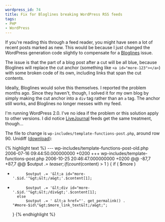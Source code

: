 ```yaml
--- 
wordpress_id: 74
title: Fix for Bloglines breaking WordPress RSS feeds
tags: 
- PHP
- WordPress
---
```

If you're reading this through a feed reader, you might have seen a lot of recent posts marked as new. This would be because I just changed the WordPress generation code slightly to compensate for a <a href="http://www.bloglines.com/">Bloglines</a> issue.

The issue is that the part of a blog post after a cut will be all blue, because Bloglines will replace the cut anchor (something like <code>&lt;a id="more-123"&gt;&lt;/a&gt;</code>) with some broken code of its own, including links that span the cut contents.

<!--more-->

Ideally, Bloglines would solve this themselves. I reported the problem months ago. Since they haven't, though, I solved it for my own blog by simply making the cut anchor into a <code>div</code> tag rather than an <code>a</code> tag. The anchor still works, and Bloglines no longer messes with my feed.

I'm running WordPress 2.0. I've no idea if the problem or this solution apply to other versions. I did notice <a href="http://www.livejournal.com/">LiveJournal</a> feeds get the same treatment, though…

The file to change is <code>wp-includes/template-functions-post.php</code>, around row 90. Unidiff (<a href="http://henrik.nyh.se/uploads/bloglineswordpress.diff">download</a>):

{% highlight text %}
--- wp-includes/template-functions-post-old.php	2006-07-16 09:44:50.000000000 +0200
+++ wp-includes/template-functions-post.php	2006-10-25 20:46:47.000000000 +0200
@@ -87,7 +87,7 @@
 	$output .= $teaser;
 	if ( count($content) &gt; 1 ) {
 		if ( $more )
-			$output .= '&lt;a id="more-'.$id.'"&gt;&lt;/a&gt;'.$content[1];
+			$output .= '&lt;div id="more-'.$id.'"&gt;&lt;/div&gt;'.$content[1];
 		else
 			$output .= ' &lt;a href="'. get_permalink() . "#more-$id\"&gt;$more_link_text&lt;/a&gt;";
 	}
{% endhighlight %}
